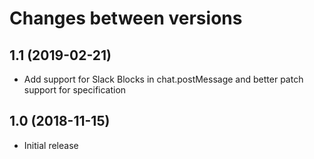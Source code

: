 # Changes between versions

## 1.1 (2019-02-21)

* Add support for Slack Blocks in chat.postMessage and better patch support for specification

## 1.0 (2018-11-15)

* Initial release

